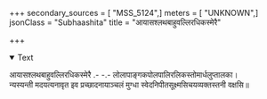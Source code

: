 +++
secondary_sources = [ "MSS_5124",]
meters = [ "UNKNOWN",]
jsonClass = "Subhaashita"
title = "आयासश्लथबाहुवल्लिरधिकस्मेरै"

+++

<details open><summary>Text</summary>

आयासश्लथबाहुवल्लिरधिकस्मेरै .- -.- लोलापाङ्गकपोलपालिरलिकस्तोमार्धलुप्तालका।  
न्यस्यन्ती मदयत्यनावृत इव प्रच्छादनायाञ्चलं मुग्धा स्वेदनिपीतसूक्ष्मसिचयव्यक्तस्तनी वक्षसि॥
</details>
